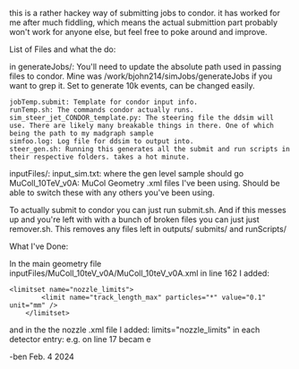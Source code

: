 this is a rather hackey way of submitting jobs to condor. it has worked for me after much fiddling, which means the actual submittion part probably won't work for anyone else, but feel free to poke around and improve. 

List of Files and what the do: 

in generateJobs/:
	You'll need to update the absolute path used in passing files to condor. Mine was /work/bjohn214/simJobs/generateJobs if you want to grep it. Set to generate 10k events, can be changed easily. 

	jobTemp.submit: Template for condor input info. 
	runTemp.sh: The commands condor actually runs.
	sim_steer_jet_CONDOR_template.py: The steering file the ddsim will use. There are likely many breakable things in there. One of which being the path to my madgraph sample
	simfoo.log: Log file for ddsim to output into.
	steer_gen.sh: Running this generates all the submit and run scripts in their respective folders. takes a hot minute.

inputFiles/: 
input_sim.txt: where the gen level sample should go 
MuColl_10TeV_v0A: MuCol Geometry .xml files I've been using. Should be able to switch these with any others you've been using. 

To actually submit to condor you can just run submit.sh. And if this messes up and you're left with with a bunch of broken files you can just just remover.sh. This removes any files left in outputs/ submits/ and runScripts/

What I've Done: 

In the main geometry file inputFiles/MuColl_10teV_v0A/MuColl_10teV_v0A.xml in line 162 I added:

	<limitset name="nozzle_limits">
            <limit name="track_length_max" particles="*" value="0.1" unit="mm" />
        </limitset>
and in the the nozzle .xml file I added: limits="nozzle_limits" in each detector entry: e.g.
 <detector name="NozzleW_right" type="DD4hep_PolyconeSupport" vis="NozzleWVis" region="NozzleRegion"> 
on line 17 becam
e  <detector name="NozzleW_right" type="DD4hep_PolyconeSupport" vis="NozzleWVis" region="NozzleRegion" limits="nozzle_limits"> 


-ben Feb. 4 2024

